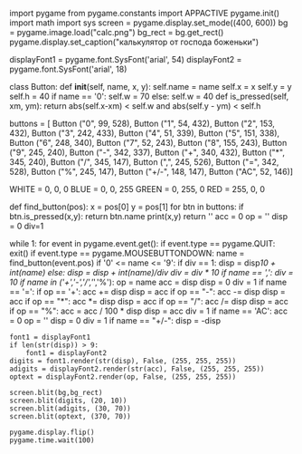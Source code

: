 import pygame
from pygame.constants import APPACTIVE
pygame.init()
import math
import sys
screen = pygame.display.set_mode((400, 600))
bg = pygame.image.load("calc.png")
bg_rect = bg.get_rect()
pygame.display.set_caption("калькулятор от господа боженьки")

displayFont1 = pygame.font.SysFont('arial', 54)
displayFont2 = pygame.font.SysFont('arial', 18)

class Button:
    def __init__(self, name, x, y):
        self.name = name
        self.x = x
        self.y = y
        self.h = 40
        if name == '0':
            self.w = 70
        else:
            self.w = 40
    def is_pressed(self, xm, ym):
        return abs(self.x-xm) < self.w and abs(self.y - ym) < self.h

buttons = [
    Button ("0", 99, 528),
    Button ("1", 54, 432),
    Button ("2", 153, 432),
    Button ("3", 242, 433),
    Button ("4", 51, 339),
    Button ("5", 151, 338),
    Button ("6", 248, 340),
    Button ("7", 52, 243),
    Button ("8", 155, 243),
    Button ("9", 245, 240),
    Button ("-", 342, 337),
    Button ("+", 340, 432),
    Button ("*", 345, 240),
    Button ("/", 345, 147),
    Button (",", 245, 526),
    Button ("=", 342, 528),
    Button ("%", 245, 147),
    Button ("+/-", 148, 147),
    Button ("AC", 52, 146)]
    

WHITE = 0, 0, 0
BLUE = 0, 0, 255
GREEN = 0, 255, 0
RED = 255, 0, 0

def find_button(pos):
    x = pos[0]
    y = pos[1]
    for btn in buttons:
        if btn.is_pressed(x,y):
            return btn.name
    print(x,y)
    return ''
acc = 0
op = ''
disp = 0
div=1

while 1:
    for event in pygame.event.get():
        if event.type == pygame.QUIT:
            exit()
        if event.type == pygame.MOUSEBUTTONDOWN:
            name = find_button(event.pos)
            if '0' <= name <= '9':
                if div == 1:
                    disp = disp*10 + int(name)
                else:
                    disp = disp + int(name)/div
                    div = div * 10
            if name == ',':
                div = 10
            if name in ('+','-','/','*','%'):
                op = name
                acc = disp
                disp = 0
                div = 1
            if name == '=':
                if op == '+':
                    acc += disp
                    disp = acc
                if op == "-":
                    acc -= disp
                    disp = acc
                if op == "*":
                    acc *= disp
                    disp = acc
                if op == "/":
                    acc /= disp
                    disp = acc
                if op == "%":
                    acc = acc / 100 * disp
                    disp = acc
                div = 1
            if name == 'AC':
                acc = 0
                op = ''
                disp = 0
                div = 1
            if name == "+/-":
                disp = -disp
            

    font1 = displayFont1        
    if len(str(disp)) > 9:
        font1 = displayFont2
    digits = font1.render(str(disp), False, (255, 255, 255))
    adigits = displayFont2.render(str(acc), False, (255, 255, 255))
    optext = displayFont2.render(op, False, (255, 255, 255))
 
    screen.blit(bg,bg_rect)
    screen.blit(digits, (20, 10))
    screen.blit(adigits, (30, 70))
    screen.blit(optext, (370, 70))

    pygame.display.flip()
    pygame.time.wait(100)
